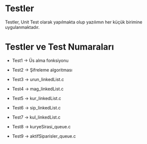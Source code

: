 # Testler

Testler, Unit Test olarak yapılmakta olup yazılımın her küçük birimine uygulanmaktadır.

# Testler ve Test Numaraları

- Test1 -> Üs alma fonksiyonu
- Test2 -> Şifreleme algoritması

- Test3 -> urun_linkedList.c
- Test4 -> mag_linkedList.c
- Test5 -> kur_linkedList.c
- Test6 -> sip_linkedList.c
- Test7 -> kul_linkedList.c

- Test8 -> kuryeSirasi_queue.c
- Test9 -> aktifSiparisler_queue.c
